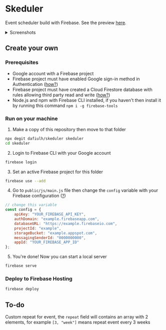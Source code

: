 # Skeduler
Event scheduler build with Firebase. See the preview [here](https://dap-skeduler.web.app/).

<details>
  <summary>Screenshots</summary>
  
  ![Dashboard Screenshot](https://i.imgur.com/HIfOrpm.png)
  ![Events Screenshot](https://i.imgur.com/9JohmaO.png)
  ![Goals Screenshot](https://i.imgur.com/Oj6dHCr.png)
</details>

## Create your own

### Prerequisites
- Google account with a Firebase project
- Firebase project must have enabled Google sign-in method in Authentication ([how?](https://i.imgur.com/7PhXLbz.png))
- Firebase project must have created a Cloud Firestore database with rules allowing third party read and write ([how?](https://i.imgur.com/0hWAhMn.png))
- Node.js and npm with Firebase CLI installed, if you haven't then install it by running this command `npm i -g firebase-tools`

### Run on your machine
1. Make a copy of this repository then move to that folder
```sh
npx degit dafiulh/skeduler skeduler
cd skeduler
```
2. Login to Firebase CLI with your Google account
```sh
firebase login
```
3. Set an active Firebase project for this folder
```sh
firebase use --add
```
4. Go to `public/js/main.js` file then change the `config` variable with your Firebase configuration ([?](https://i.imgur.com/NTgG0Ap.jpg))
```javascript
// change this variable
const config = {
    apiKey: "YOUR_FIREBASE_API_KEY",
    authDomain: "example.firebaseapp.com",
    databaseURL: "https://example.firebaseio.com",
    projectId: "example",
    storageBucket: "example.appspot.com",
    messagingSenderId: "0000000000",
    appId: "YOUR_FIREBASE_APP_ID"
};
```
5. You're done! Now you can start a local server
```sh
firebase serve
```

### Deploy to Firebase Hosting
```sh
firebase deploy
```

## To-do

Custom repeat for event, the `repeat` field will contains an array with 2 elements, for example `[3, "week"]` means repeat event every 3 weeks
